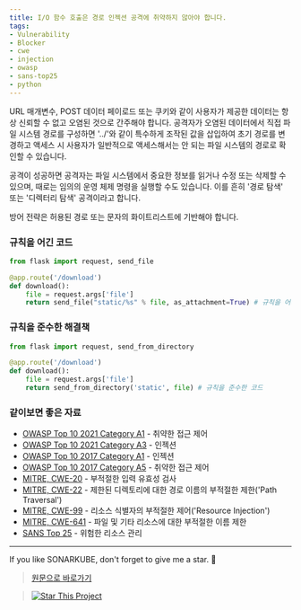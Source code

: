 ```yaml
---
title: I/O 함수 호출은 경로 인젝션 공격에 취약하지 않아야 합니다.
tags:
- Vulnerability
- Blocker
- cwe
- injection
- owasp
- sans-top25
- python
---
```


URL 매개변수, POST 데이터 페이로드 또는 쿠키와 같이 사용자가 제공한 데이터는 항상 신뢰할 수 없고 오염된 것으로 간주해야 합니다. 
공격자가 오염된 데이터에서 직접 파일 시스템 경로를 구성하면 '../'와 같이 특수하게 조작된 값을 삽입하여 초기 경로를 변경하고 액세스 시 사용자가 일반적으로 액세스해서는 안 되는 파일 시스템의 경로로 확인할 수 있습니다.

공격이 성공하면 공격자는 파일 시스템에서 중요한 정보를 읽거나 수정 또는 삭제할 수 있으며, 때로는 임의의 운영 체제 명령을 실행할 수도 있습니다. 이를 흔히 '경로 탐색' 또는 '디렉터리 탐색' 공격이라고 합니다.

방어 전략은 허용된 경로 또는 문자의 화이트리스트에 기반해야 합니다.

### 규칙을 어긴 코드

```python
from flask import request, send_file

@app.route('/download')
def download():
    file = request.args['file']
    return send_file("static/%s" % file, as_attachment=True) # 규칙을 어긴 코드
```



### 규칙을 준수한 해결책

```python
from flask import request, send_from_directory

@app.route('/download')
def download():
    file = request.args['file']
    return send_from_directory('static', file) # 규칙을 준수한 코드
```


### 같이보면 좋은 자료
- [OWASP Top 10 2021 Category A1](https://owasp.org/Top10/A01_2021-Broken_Access_Control/) - 취약한 접근 제어
- [OWASP Top 10 2021 Category A3](https://owasp.org/Top10/A03_2021-Injection/) - 인젝션
- [OWASP Top 10 2017 Category A1](https://owasp.org/www-project-top-ten/2017/A1_2017-Injection) - 인젝션
- [OWASP Top 10 2017 Category A5](https://owasp.org/www-project-top-ten/2017/A5_2017-Broken_Access_Control) - 취약한 접근 제어
- [MITRE, CWE-20](https://cwe.mitre.org/data/definitions/20) - 부적절한 입력 유효성 검사
- [MITRE, CWE-22](https://cwe.mitre.org/data/definitions/22) - 제한된 디렉토리에 대한 경로 이름의 부적절한 제한('Path Traversal')
- [MITRE, CWE-99](https://cwe.mitre.org/data/definitions/99) - 리소스 식별자의 부적절한 제어('Resource Injection')
- [MITRE, CWE-641](https://cwe.mitre.org/data/definitions/641) - 파일 및 기타 리소스에 대한 부적절한 이름 제한
- [SANS Top 25](https://www.sans.org/top25-software-errors/#cat2) - 위험한 리소스 관리
---


If you like SONARKUBE, don't forget to give me a star. :star2:

> [원문으로 바로가기](https://rules.sonarsource.com/python/type/Vulnerability/RSPEC-2083)

> [![Star This Project](https://img.shields.io/github/stars/kantabile/sonarkube.svg?label=Stars&style=social)](https://github.com/kantabile/sonarkube)